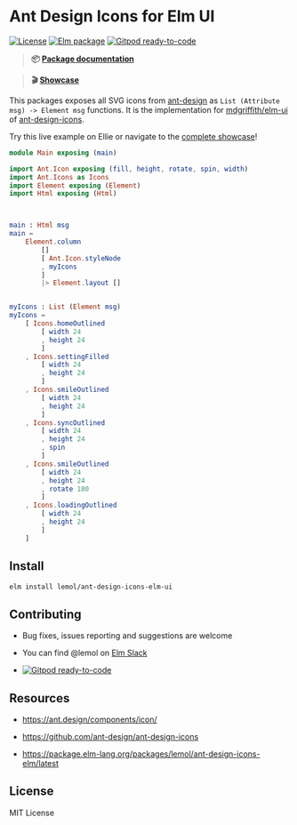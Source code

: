 # Ant Design Icons for Elm UI

[![License](https://img.shields.io/badge/License-MIT-blue.svg)](https://opensource.org/licenses/MIT)
[![Elm package](https://img.shields.io/elm-package/v/lemol/ant-design-icons-elm-ui.svg)](https://package.elm-lang.org/packages/lemol/ant-design-icons-elm-ui/latest/)
[![Gitpod ready-to-code](https://img.shields.io/badge/Gitpod-ready--to--code-blue?logo=gitpod)](https://gitpod.io/#https://github.com/lemol/ant-design-icons-elm-ui)

> **📦 [Package documentation](https://package.elm-lang.org/packages/lemol/ant-design-icons-elm-ui/latest)**

> **🎬 [Showcase](https://ant-design-icons-elm-ui.vercel.app)**

This packages exposes all SVG icons from [ant-design](https://ant.design/components/icon/) as `List (Attribute msg) -> Element msg` functions.
It is the implementation for [mdgriffith/elm-ui](https://package.elm-lang.org/packages/mdgriffith/elm-ui/latest/)
of [ant-design-icons](https://github.com/ant-design/ant-design-icons/tree/master/packages).

Try this live example on Ellie or navigate to the [complete showcase](https://ant-design-icons-elm-ui.vercel.app)!

```elm
module Main exposing (main)

import Ant.Icon exposing (fill, height, rotate, spin, width)
import Ant.Icons as Icons
import Element exposing (Element)
import Html exposing (Html)



main : Html msg
main =
    Element.column
        []
        [ Ant.Icon.styleNode
        , myIcons
        ]
        |> Element.layout []


myIcons : List (Element msg)
myIcons =
    [ Icons.homeOutlined
        [ width 24
        , height 24
        ]
    , Icons.settingFilled
        [ width 24
        , height 24
        ]
    , Icons.smileOutlined
        [ width 24
        , height 24
        ]
    , Icons.syncOutlined
        [ width 24
        , height 24
        , spin
        ]
    , Icons.smileOutlined
        [ width 24
        , height 24
        , rotate 180
        ]
    , Icons.loadingOutlined
        [ width 24
        , height 24
        ]
    ]
```


## Install

```bash
elm install lemol/ant-design-icons-elm-ui
```


## Contributing

* Bug fixes, issues reporting and suggestions are welcome

* You can find @lemol on [Elm Slack](https://elmlang.slack.com/)

* [![Gitpod ready-to-code](https://img.shields.io/badge/Gitpod-ready--to--code-blue?logo=gitpod)](https://gitpod.io/#https://github.com/lemol/ant-design-icons-elm-ui)

## Resources

* https://ant.design/components/icon/

* https://github.com/ant-design/ant-design-icons

* https://package.elm-lang.org/packages/lemol/ant-design-icons-elm/latest


## License

MIT License
